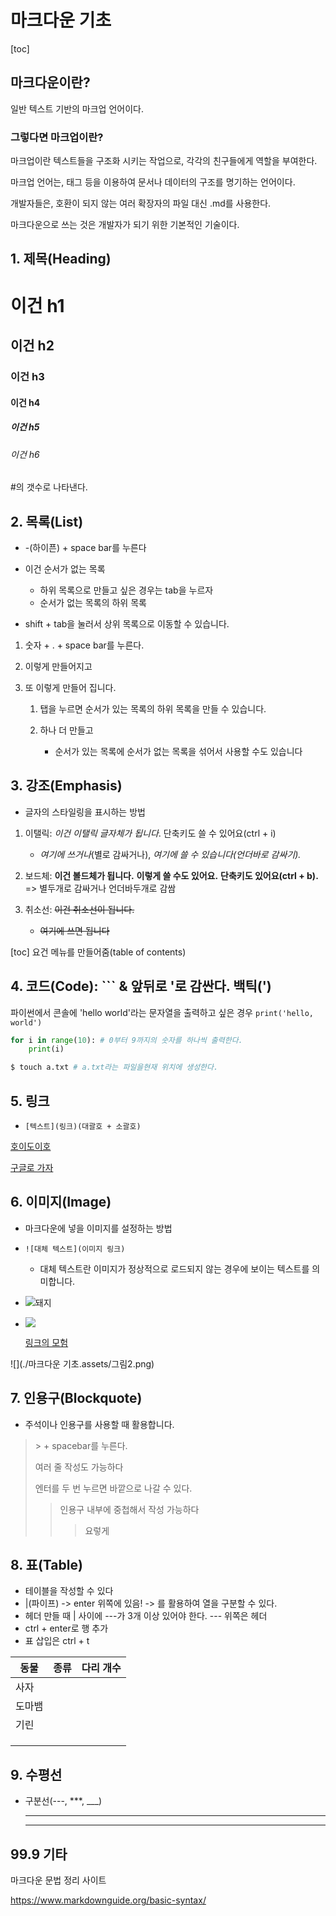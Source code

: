 

# 마크다운 기초

[toc]

## 마크다운이란? 

일반 텍스트 기반의 마크업 언어이다.

### 그렇다면 마크업이란?

마크업이란 텍스트들을 구조화 시키는 작업으로, 각각의 친구들에게 역할을 부여한다.

마크업 언어는, 태그 등을 이용하여 문서나 데이터의 구조를 명기하는 언어이다.

개발자들은, 호환이 되지 않는 여러 확장자의 파일 대신 .md를 사용한다.

마크다운으로 쓰는 것은 개발자가 되기 위한 기본적인 기술이다.






## 1. 제목(Heading)

# 이건 h1

## 이건 h2

### 이건 h3

#### 이건 h4
#####  이건 h5
###### 이건 h6

\#의 갯수로 나타낸다.



## 2. 목록(List)

- -(하이픈) + space bar를 누른다

- 이건 순서가 없는 목록
  - 하위 목록으로 만들고 싶은 경우는 tab을 누르자
  - 순서가 없는 목록의 하위 목록

- shift + tab을 눌러서 상위 목록으로 이동할 수 있습니다.

1. 숫자 + . + space bar를 누른다.

2. 이렇게 만들어지고

3. 또 이렇게 만들어 집니다.
   1. 탭을 누르면 순서가 있는 목록의 하위 목록을 만들 수 있습니다.
   
   2. 하나 더 만들고
      - 순서가 있는 목록에 순서가 없는 목록을 섞어서 사용할 수도 있습니다
      
        

## 3. 강조(Emphasis)

- 글자의 스타일링을 표시하는 방법

  

1. 이탤릭: *이건 이탤릭 글자체가 됩니다*. 단축키도 쓸 수 있어요(ctrl + i)

   - *여기에 쓰거나*(별로 감싸거나), _여기에 쓸 수 있습니다(언더바로 감싸기)._

2. 보드체: **이건 볼드체가 됩니다.**  __이렇게 쓸 수도 있어요.__ **단축키도 있어요(ctrl + b).** => 별두개로 감싸거나 언더바두개로 감쌈

3. 취소선: ~~이건 취소선이 됩니다.~~

   - ~~여기에 쓰면 됩니다~~

[toc] 요건 메뉴를 만들어줌(table of contents)



## 4. 코드(Code): ``` & 앞뒤로 '로 감싼다. 백틱(')

파이썬에서 콘솔에 'hello world'라는 문자열을 출력하고 싶은 경우 ```print('hello, world')```

```python
for i in range(10): # 0부터 9까지의 숫자를 하나씩 출력한다.
	print(i)
```

```bash
$ touch a.txt # a.txt라는 파일을현재 위치에 생성한다.
```



## 5. 링크

- `[텍스트](링크)(대괄호 + 소괄호)`

[호이도이호](https://www.notion.so/5de905a52d6545c2ac3de982c14a06f4)

[구글로 가자](google.com)



## 6. 이미지(Image)

- 마크다운에 넣을 이미지를 설정하는 방법

- `![대체 텍스트](이미지 링크)`

  - 대체 텍스트란 이미지가 정상적으로 로드되지 않는 경우에 보이는 텍스트를 의미합니다.
  
- ![돼지](C:\Users\bizyo\Desktop\풍.jpg)

- ![](https://img.theqoo.net/img/JpRcJ.jpg)

  [링크의 모험](https://google.co.kr)

  


![](./마크다운 기초.assets/그림2.png)



## 7. 인용구(Blockquote)

- 주석이나 인용구를 사용할 때 활용합니다.

> \> + spacebar를 누른다.
>
> 여러 줄 작성도 가능하다
>
> 엔터를 두 번 누르면 바깥으로 나갈 수 있다.
>
> > 인용구 내부에 중첩해서 작성 가능하다
> >
> > > 요렇게



## 8. 표(Table)

- 테이블을 작성할 수 있다
- |(파이프) -> enter 위쪽에 있음! -> 를 활용하여 열을 구분할 수 있다.
- 헤더 만들 때 | 사이에 ---가 3개 이상 있어야 한다. --- 위쪽은 헤더
- ctrl + enter로 행 추가
- 표 삽입은 ctrl + t

| 동물     | 종류 | 다리 개수|
| -------- | ---- | ---|
| 사자 |      |   |
| 도마뱀 |      | |
| 기린 |      | |
|  | | |
|  | | |
|  | | |






## 9. 수평선

- 구분선(---, ***, ___)

  ---

  ***

  

## 99.9 기타

마크다운 문법 정리 사이트

https://www.markdownguide.org/basic-syntax/
